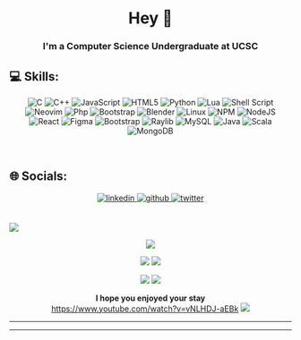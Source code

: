 # <div align="center"> Hey 👋</div> 

### <div align="center">I'm a Computer Science Undergraduate at UCSC</div>  
    


## 💻 Skills:
<div align="center">
 
![C](https://img.shields.io/badge/c-%2300599C.svg?style=for-the-badge&logo=c&logoColor=white) ![C++](https://img.shields.io/badge/c++-%2300599C.svg?style=for-the-badge&logo=c%2B%2B&logoColor=white) ![JavaScript](https://img.shields.io/badge/javascript-%23323330.svg?style=for-the-badge&logo=javascript&logoColor=%23F7DF1E) ![HTML5](https://img.shields.io/badge/html5-%23E34F26.svg?style=for-the-badge&logo=html5&logoColor=white)  ![Python](https://img.shields.io/badge/python-3670A0?style=for-the-badge&logo=python&logoColor=ffdd54) ![Lua](https://img.shields.io/badge/LUA-2C2D72?style=for-the-badge&logo=lua&logoColor=white) ![Shell Script](https://img.shields.io/badge/shell_script-%23121011.svg?style=for-the-badge&logo=gnu-bash&logoColor=white)  ![Neovim](https://img.shields.io/badge/NEOVIM-57A143?style=for-the-badge&logo=neovim&logoColor=white) ![Php](https://img.shields.io/badge/PHP-777BB4?style=for-the-badge&logo=php&logoColor=white) ![Bootstrap](https://img.shields.io/badge/bootstrap-%23563D7C.svg?style=for-the-badge&logo=bootstrap&logoColor=white) ![Blender](https://img.shields.io/badge/BLENDER-E87D0D?style=for-the-badge&logo=blender&logoColor=white) ![Linux](https://img.shields.io/badge/LINUX-FCC624?style=for-the-badge&logo=linux&logoColor=black) ![NPM](https://img.shields.io/badge/NPM-%23000000.svg?style=for-the-badge&logo=npm&logoColor=white) ![NodeJS](https://img.shields.io/badge/node.js-6DA55F?style=for-the-badge&logo=node.js&logoColor=white) ![React](https://img.shields.io/badge/react-%2320232a.svg?style=for-the-badge&logo=react&logoColor=%2361DAFB) ![Figma](https://img.shields.io/badge/FIGMA-F24E1E?style=for-the-badge&logo=figma&logoColor=white) ![Bootstrap](https://img.shields.io/badge/BOOTSTRAP-7952B3?style=for-the-badge&logo=bootstrap&logoColor=white) ![Raylib](https://img.shields.io/badge/RAYLIB-000000?style=for-the-badge&logo=raylib&logoColor=white) ![MySQL](https://img.shields.io/badge/mysql-%2300f.svg?style=for-the-badge&logo=mysql&logoColor=white) ![Java](https://img.shields.io/badge/JAVA-F78C40?style=for-the-badge&logo=openjdk&logoColor=white) ![Scala](https://img.shields.io/badge/SCALA-DC322F?style=for-the-badge&logo=scala&logoColor=white) ![MongoDB](https://img.shields.io/badge/MONGODB-47A248?style=for-the-badge&logo=mongodb&logoColor=white)


</div>



</td></tr></table>  

<br/>  


## 🌐 Socials: 
<div align="center">
<a href="https://linkedin.com/in/simaak" target="_blank">
<img src=https://img.shields.io/badge/linkedin-%231E77B5.svg?&style=for-the-badge&logo=linkedin&logoColor=white alt=linkedin style="margin-bottom: 5px;" />
</a>
<a href="https://github.com/sim33-k" target="_blank">
<img src=https://img.shields.io/badge/github-%2324292e.svg?&style=for-the-badge&logo=github&logoColor=white alt=github style="margin-bottom: 5px;" />
</a>
<a href="https://www.instagram.com/sim33_k/" target="_blank">
<img src=https://img.shields.io/badge/INSTAGRAM-E4405F?style=for-the-badge&logo=instagram&logoColor=white alt=twitter style="margin-bottom: 5px;" />
</a>  
</div>  
  

<br/>  



<img src="https://user-images.githubusercontent.com/73097560/115834477-dbab4500-a447-11eb-908a-139a6edaec5c.gif">  </p> 

<div align="center">

![](http://github-profile-summary-cards.vercel.app/api/cards/profile-details?username=sim33-k&theme=moonlight)


![](http://github-profile-summary-cards.vercel.app/api/cards/most-commit-language?username=sim33-k&theme=moonlight)
![](http://github-profile-summary-cards.vercel.app/api/cards/productive-time?username=sim33-k&theme=moonlight&utcOffset=8)
<!--
<a href="http://s11.flagcounter.com/more/AJpk"><img src="https://s11.flagcounter.com/map/AJpk/size_s/txt_000000/border_CCCCCC/pageviews_1/viewers_0/flags_0/" alt="Flag Counter" border="0"></a>

<a href="https://info.flagcounter.com/hHvy"><img src="https://s11.flagcounter.com/count2/hHvy/bg_FFFFFF/txt_000000/border_CCCCCC/columns_8/maxflags_250/viewers_0/labels_0/pageviews_1/flags_0/percent_0/" alt="Flag Counter" border="0"></a>
-->







![](https://github-readme-stats.vercel.app/api?username=sim33-k&theme=radical&hide_border=false&include_all_commits=false&count_private=true)
![](https://github-readme-streak-stats.herokuapp.com/?user=sim33-k&theme=radical&hide_border=false)


 **I hope you enjoyed your stay** <br>
<a> https://www.youtube.com/watch?v=vNLHDJ-aEBk </a>
<img src="https://user-images.githubusercontent.com/73097560/115834477-dbab4500-a447-11eb-908a-139a6edaec5c.gif">  </p> 
 </div>



---

----
